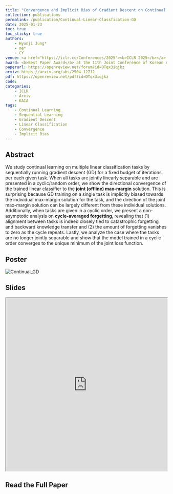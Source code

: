 ```yaml
---
title: "Convergence and Implicit Bias of Gradient Descent on Continual Linear Classification"
collection: publications
permalink: /publication/Continual-Linear-Classfication-GD
date: 2025-01-23
toc: true
toc_sticky: true
authors:
    - Hyunji Jung*
    - me*
    - CY
venue: <a href="https://iclr.cc/Conferences/2025"><b>ICLR 2025</b></a>
award: <b>Best Paper Award</b> at the 11th Joint Conference of Korean Artificial Intelligence Association (<a href="https://aiassociation.kr/Conference/ConferenceView.asp?AC=0&CODE=CC20240901&CpPage=282#CONF">JKAIA 2024</a>)
paperurl: https://openreview.net/forum?id=DTqx3iqjkz
arxiv: https://arxiv.org/abs/2504.12712
pdf: https://openreview.net/pdf?id=DTqx3iqjkz
code:
categories: 
    - ICLR
    - Arxiv
    - KAIA
tags:
    - Continual Learning
    - Sequential Learning
    - Gradient Descent
    - Linear Classification
    - Convergence
    - Implicit Bias
---
```

<!-- markdownlint-disable MD033 -->

## Abstract

We study continual learning on multiple linear classification tasks by sequentially running gradient descent (GD) for a fixed budget of iterations per each given task. When all tasks are jointly linearly separable and are presented in a cyclic/random order, we show the directional convergence of the trained linear classifier to the **joint (offline) max-margin** solution. This is surprising because GD training on a single task is implicitly biased towards the individual max-margin solution for the task, and the direction of the joint max-margin solution can be largely different from these individual solutions. Additionally, when tasks are given in a cyclic order, we present a non-asymptotic analysis on **cycle-averaged forgetting**, revealing that (1) alignment between tasks is indeed closely tied to catastrophic forgetting and backward knowledge transfer and (2) the amount of forgetting vanishes to zero as the cycle repeats. Lastly, we analyze the case where the tasks are no longer jointly separable and show that the model trained in a cyclic order converges to the unique minimum of the joint loss function.

## Poster

![Continual_GD](../assets/img/continual-linear-classification-gd/Poster_ICLR2025_CL.png)

## Slides

<iframe src="https://iclr.cc/media/iclr-2025/Slides/30455.pdf" width="960" height="540" style="max-width: 100%;"> </iframe>

## Read the Full Paper

<object data="{{ page.pdf }}" width="960" height="1000" type='application/pdf'></object>

